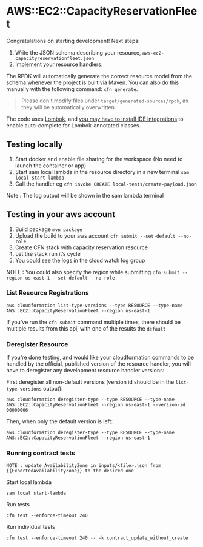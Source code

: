 # AWS::EC2::CapacityReservationFleet

Congratulations on starting development! Next steps:

1. Write the JSON schema describing your resource, `aws-ec2-capacityreservationfleet.json`
1. Implement your resource handlers.

The RPDK will automatically generate the correct resource model from the schema whenever the project is built via Maven. You can also do this manually with the following command: `cfn generate`.

> Please don't modify files under `target/generated-sources/rpdk`, as they will be automatically overwritten.

The code uses [Lombok](https://projectlombok.org/), and [you may have to install IDE integrations](https://projectlombok.org/setup/overview) to enable auto-complete for Lombok-annotated classes.

## Testing locally
1. Start docker and enable file sharing for the workspace (No need to launch the container or app)
2. Start sam local lambda in the resource directory in a new terminal `sam local start-lambda`
3. Call the handler eg `cfn invoke CREATE local-tests/create-payload.json`

Note : The log output will be shown in the sam lambda terminal

## Testing in your aws account
1. Build package `mvn package`
2. Upload the build to your aws account `cfn submit --set-default --no-role`
3. Create CFN stack with capacity reservation resource
4. Let the stack run it’s cycle
5. You could see the logs in the cloud watch log group

NOTE : You could also specify the region while submitting  `cfn submit --region us-east-1 --set-default --no-role`


### List Resource Registrations

```
aws cloudformation list-type-versions --type RESOURCE --type-name AWS::EC2::CapacityReservationFleet --region us-east-1
```

If you've run the `cfn submit` command multiple times, there should be multiple results from this api, with one of the results the `default`

### Deregister Resource

If you're done testing, and would like your cloudformation commands to be handled by the official, published version of the resource handler, you will have to deregister any development resource handler versions:

First deregister all non-default versions (version id should be in the `list-type-versions` output):
```
aws cloudformation deregister-type --type RESOURCE --type-name AWS::EC2::CapacityReservationFleet --region us-east-1 --version-id 00000006
```

Then, when only the default version is left:

```
aws cloudformation deregister-type --type RESOURCE --type-name AWS::EC2::CapacityReservationFleet --region us-east-1
```

### Running contract tests

``NOTE : update AvailabilityZone in inputs/<file>.json from {{ExportedAvailabilityZone}} to the desired one``

Start local lambda
```
sam local start-lambda
```
Run tests
```
cfn test --enforce-timeout 240
```
Run individual tests
```
cfn test --enforce-timeout 240 -- -k contract_update_without_create
```
